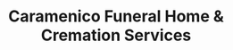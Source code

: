 ---
title: "Caramenico Funeral Home & Cremation Services"
url: /norristown/caramenico-funeral-home-und-cremation-services/
shop: Bestattungen
---